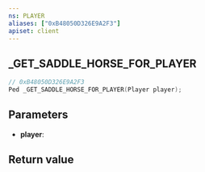 ```yaml
---
ns: PLAYER
aliases: ["0xB48050D326E9A2F3"]
apiset: client
---
```

## _GET_SADDLE_HORSE_FOR_PLAYER

```c
// 0xB48050D326E9A2F3
Ped _GET_SADDLE_HORSE_FOR_PLAYER(Player player);
```


## Parameters
* **player**:

## Return value